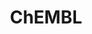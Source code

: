 ---
bigquery: https://console.cloud.google.com/bigquery?p=patents-public-data&d=ebi_chembl&page=dataset
citation: '"The ChEMBL database in 2017." Anna Gaulton, Anne Hersey, Michał Nowotka,
  A Patrícia Bento, Jon Chambers, David Mendez, Prudence Mutowo, Francis Atkinson,
  Louisa J Bellis, Elena Cibrián-Uhalte, Mark Davies, Nathan Dedman, Anneli Karlsson,
  María Paula Magariños, John P Overington, George Papadatos, Ines Smit, Andrew R
  Leach Nucleic acids Research (2017) 45 (Database Issue), D945-D954'
contributors: European Bioinformatics Institute
cost: None
description: ChEMBL Data is a manually curated database of small molecules used in
  drug discovery, including information about existing patented drugs.
documentation: 'schema: https://www.ebi.ac.uk/chembl/db_schema


  '
last_edit: Mon, 04 Apr 2022 19:07:30 GMT
location: https://console.cloud.google.com/marketplace/product/google_patents_public_datasets/chembl
maintained_by: EMBL-EBI, an outstation of European Molecular Biology Laboratory
related_publications: '

  ChEMBL: towards direct deposition of bioassay data.


  Mendez D, Gaulton A, Bento AP, Chambers J, De Veij M, Félix E, Magariños MP, Mosquera
  JF, Mutowo P, Nowotka M, Gordillo-Marañón M, Hunter F, Junco L, Mugumbate G, Rodriguez-Lopez
  M, Atkinson F, Bosc N, Radoux CJ, Segura-Cabrera A, Hersey A, Leach AR.


  — Nucleic Acids Res. 2019; 47(D1):D930-D940. doi: 10.1093/nar/gky1075

  '
schema_fields: '[''ref_url'', ''predbind_id'', ''ddd_value'', ''data_validity_comment'',
  ''assay_strain'', ''toid'', ''ref_id'', ''full_mwt'', ''curation_comment'', ''l8'',
  ''hba'', ''hrac_code'', ''entity_id'', ''assay_type'', ''usan_stem_id'', ''route'',
  ''smarts'', ''published_value'', ''targrel_id'', ''cell_description'', ''ap_id'',
  ''company'', ''usan_stem'', ''volume'', ''path'', ''mw_monoisotopic'', ''doc_type'',
  ''pref_name'', ''formulation_id'', ''dosage_form'', ''molecular_species'', ''level5'',
  ''ro3_pass'', ''bao_id'', ''published_relation'', ''status'', ''usan_substem'',
  ''tid'', ''stem_class'', ''l5'', ''lle'', ''ridx'', ''warnref_id'', ''country'',
  ''pubmed_id'', ''availability_type'', ''compound_name'', ''relationship_desc'',
  ''indication_class'', ''class_type'', ''aromatic_rings'', ''domain_name'', ''cell_source_organism'',
  ''type'', ''level1_description'', ''prod_pat_id'', ''downgraded'', ''assay_subcellular_fraction'',
  ''black_box_warning'', ''tid_fixed'', ''product_id'', ''qed_weighted'', ''cell_id'',
  ''qudt_units'', ''assay_category'', ''frac_class_id'', ''bao_format'', ''synonyms'',
  ''strength'', ''tax_id'', ''standard_text_value'', ''sequence_md5sum'', ''alert_name'',
  ''homologue'', ''confidence_score'', ''mw_freebase'', ''irac_class_id'', ''src_assay_id'',
  ''ddd_comment'', ''warning_description'', ''oc_id'', ''title'', ''parent_id'', ''molfile'',
  ''who_extra'', ''ass_cls_map_id'', ''sei'', ''log_id'', ''hbd_lipinski'', ''comp_class_id'',
  ''annotation'', ''chembl_id'', ''text_value'', ''standard_flag'', ''previous_company'',
  ''l3'', ''first_approval'', ''indref_id'', ''level2_description'', ''max_phase_for_ind'',
  ''helm_notation'', ''cell_source_tax_id'', ''acd_logd'', ''published_type'', ''last_page'',
  ''stem'', ''patent_id'', ''pchembl_value'', ''standard_relation'', ''cx_logd'',
  ''aspect'', ''active_molregno'', ''record_id'', ''withdrawn_country'', ''standard_inchi'',
  ''parenteral'', ''species_group_flag'', ''compound_key'', ''name'', ''authors'',
  ''irac_code'', ''res_stem_id'', ''assay_param_id'', ''clo_id'', ''journal'', ''molecule_type'',
  ''domain_id'', ''hrac_class_id'', ''doi'', ''protein_class_desc'', ''site_name'',
  ''compsyn_id'', ''standard_upper_value'', ''mutation'', ''cell_name'', ''biocomp_id'',
  ''l1'', ''standard_inchi_key'', ''drug_substance_flag'', ''short_name'', ''molecular_mechanism'',
  ''std_act_id'', ''withdrawn_year'', ''last_active'', ''l2'', ''published_units'',
  ''canonical_smiles'', ''label'', ''level3'', ''abstract'', ''withdrawn_class'',
  ''doc_id'', ''drug_record_id'', ''description'', ''drug_product_flag'', ''alert_id'',
  ''disease_efficacy'', ''assay_test_type'', ''site_residues'', ''mechanism_of_action'',
  ''activity_count'', ''uo_units'', ''patent_use_code'', ''assay_tissue'', ''approval_date'',
  ''molregno'', ''inorganic_flag'', ''met_id'', ''frac_code'', ''tbl'', ''ddd_admr'',
  ''max_phase'', ''le'', ''warning_type'', ''assay_cell_type'', ''pathway_id'', ''enzyme_name'',
  ''site_id'', ''full_molformula'', ''normal_range_max'', ''who_name'', ''updated_on'',
  ''mecref_id'', ''patent_no'', ''relationship'', ''oral'', ''therapeutic_flag'',
  ''withdrawn_reason'', ''accession'', ''mc_target_name'', ''cpd_str_alert_id'', ''set_name'',
  ''subgroup'', ''hba_lipinski'', ''activity_comment'', ''alert_set_id'', ''warning_year'',
  ''warning_class'', ''atc_code'', ''l7'', ''version'', ''substrate_record_id'', ''activity_id'',
  ''standard_value'', ''hbd'', ''chebi_par_id'', ''applicant_full_name'', ''target_mapping'',
  ''actsm_id'', ''parent_type'', ''source'', ''assay_desc'', ''acd_most_apka'', ''organism'',
  ''db_source'', ''uberon_id'', ''job_id'', ''orig_description'', ''withdrawn_flag'',
  ''assay_id'', ''entity_type'', ''publication_number'', ''assay_class_id'', ''relation'',
  ''value'', ''ingredient'', ''cx_logp'', ''binding_site_comment'', ''l4'', ''heavy_atoms'',
  ''issue'', ''as_id'', ''domain_type'', ''warning_id'', ''standard_units'', ''rtb'',
  ''priority'', ''innovator_company'', ''direct_interaction'', ''target_desc'', ''patent_expire_date'',
  ''cell_source_tissue'', ''num_lipinski_ro5_violations'', ''normal_range_min'', ''rgid'',
  ''related_tid'', ''delist_flag'', ''met_comment'', ''stat'', ''nda_type'', ''compd_id'',
  ''year'', ''protclasssyn_id'', ''src_compound_id'', ''efo_term'', ''class_level'',
  ''ddd_id'', ''parent_go_id'', ''structure_type'', ''efo_id'', ''polymer_flag'',
  ''trade_name'', ''parameter_value'', ''parent_molregno'', ''drugind_id'', ''action_type'',
  ''natural_product'', ''src_short_name'', ''selectivity_comment'', ''db_version'',
  ''metabolite_record_id'', ''dosed_ingredient'', ''domain_description'', ''first_in_class'',
  ''src_description'', ''submission_date'', ''result_flag'', ''ad_type'', ''prediction_method'',
  ''cl_lincs_id'', ''prodrug'', ''relationship_type'', ''level1'', ''first_page'',
  ''usan_year'', ''mc_tax_id'', ''bto_id'', ''cellosaurus_id'', ''cidx'', ''acd_most_bpka'',
  ''end_position'', ''confidence'', ''sitecomp_id'', ''num_ro5_violations'', ''tissue_id'',
  ''psa'', ''curated_by'', ''units'', ''component_id'', ''level2'', ''go_id'', ''ref_type'',
  ''aidx'', ''comments'', ''assay_tax_id'', ''target_type'', ''usan_stem_definition'',
  ''warning_country'', ''mec_id'', ''src_id'', ''sequence'', ''creation_date'', ''l6'',
  ''bao_endpoint'', ''syn_type'', ''mol_irac_id'', ''bei'', ''assay_source'', ''molsyn_id'',
  ''mesh_id'', ''topical'', ''num_alerts'', ''isoform'', ''met_conversion'', ''mc_target_accession'',
  ''mol_hrac_id'', ''active_ingredient'', ''mechanism_comment'', ''level4'', ''targcomp_id'',
  ''acd_logp'', ''research_stem'', ''caloha_id'', ''smid'', ''mc_target_type'', ''mc_organism'',
  ''cx_most_apka'', ''mol_frac_id'', ''comp_go_id'', ''protein_class_synonym'', ''idx'',
  ''parameter_type'', ''protein_class_id'', ''chirality'', ''source_domain_id'', ''component_type'',
  ''potential_duplicate'', ''mesh_heading'', ''assay_organism'', ''definition'', ''ddd_units'',
  ''component_synonym'', ''level3_description'', ''standard_type'', ''enzyme_tid'',
  ''variant_id'', ''alogp'', ''cx_most_bpka'', ''major_class'', ''cell_ontology_id'',
  ''co_stem_id'', ''upper_value'', ''mol_atc_id'', ''start_position'', ''level4_description'',
  ''pathway_key'', ''metref_id'', ''updated_by'']'
shortname: chembl
tags:
- biotechnology
- health
- chemical
- bioinformatics
- medical
terms_of_use: CC BY-SA 3.0
title: ChEMBL
uuid: e232a192-965c-4ec9-904c-155b6dfe56c5
---